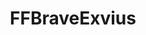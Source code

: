 ---
title: FFBraveExvius
crosslinks:
- tmsbmeta
- ffbe
- FFRecordKeeper
- summonerswar
- youtubot
- FRep_guides_ffbe
- bravefrontier
- xkcd
- FireEmblemHeroes
- noxappplayer
- ffxiv
- help
- alchemistexistance
- hearthstone
- john_yukis_bots
- Games
- FinalFantasy
- nier
- funny
- fireemblem
---
